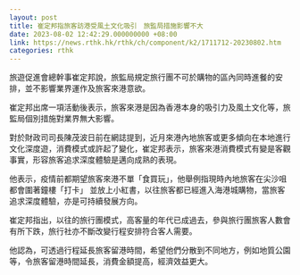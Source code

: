 ```yaml
---
layout: post
title: 崔定邦指旅客訪港受風土文化吸引　旅監局措施影響不大
date: 2023-08-02 12:42:29.000000000 +08:00
link: https://news.rthk.hk/rthk/ch/component/k2/1711712-20230802.htm
categories: rthk
---
```


旅遊促進會總幹事崔定邦說，旅監局規定旅行團不可於購物的區內同時進餐的安排，並不影響業界運作及旅客來港意欲。

崔定邦出席一項活動後表示，旅客來港是因為香港本身的吸引力及風土文化等，旅監局個別措施對業界無大影響。

對於財政司司長陳茂波日前在網誌提到，近月來港內地旅客或更多傾向在本地進行文化深度遊，消費模式或許起了變化，崔定邦表示，旅客來港消費模式有變是客觀事實，形容旅客追求深度體驗是邁向成熟的表現。

他表示，疫情前都期望旅客來港不單「食買玩」，他舉例指現時內地旅客在尖沙咀都會圍著鐘樓「打卡」 並放上小紅書，以往旅客都已經進入海港城購物，當旅客追求深度體驗，亦是可持續發展方向。

崔定邦指出，以往的旅行團模式，高客量的年代已成過去，參與旅行團旅客人數會有所下跌，旅行社亦不斷改變行程安排符合客人需要。

他認為，可透過行程延長旅客留港時間，希望他們分散到不同地方，例如地質公園等，令旅客留港時間延長，消費金額提高，經濟效益更大。

